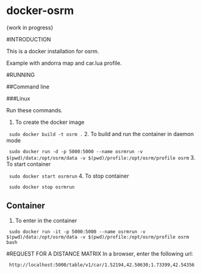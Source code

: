 # docker-osrm

{work in progress}

#INTRODUCTION

This is a docker installation for osrm.

Example with andorra map and car.lua profile.

#RUNNING

##Command line

###Linux

Run these commands.

1. To create the docker image 

` sudo docker build -t osrm .`
2. To build and run the container in daemon mode 

` sudo docker run -d -p 5000:5000 --name osrmrun -v $(pwd)/data:/opt/osrm/data -v $(pwd)/profile:/opt/osrm/profile osrm` 
3. To start container 

` sudo docker start osrmrun` 
4. To stop container 

` sudo docker stop osrmrun` 

## Container

1. To enter in the container

` sudo docker run -it -p 5000:5000 --name osrmrun -v $(pwd)/data:/opt/osrm/data -v $(pwd)/profile:/opt/osrm/profile osrm bash`

#REQUEST FOR A DISTANCE MATRIX
In a browser, enter the following url:

` http://localhost:5000/table/v1/car/1.52194,42.50630;1.73399,42.54356`